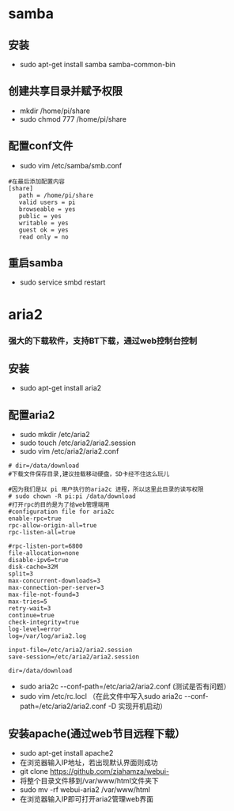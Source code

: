 # samba
## 安装
- sudo apt-get install samba samba-common-bin

## 创建共享目录并赋予权限
- mkdir /home/pi/share
- sudo chmod 777 /home/pi/share

## 配置conf文件
- sudo vim /etc/samba/smb.conf
```
#在最后添加配置内容
[share]
   path = /home/pi/share
   valid users = pi
   browseable = yes
   public = yes
   writable = yes
   guest ok = yes
   read only = no
```
## 重启samba
- sudo service smbd restart    




# aria2
### 强大的下载软件，支持BT下载，通过web控制台控制
## 安装
- sudo apt-get install aria2

## 配置aria2
- sudo mkdir /etc/aria2
- sudo touch /etc/aria2/aria2.session
- sudo vim /etc/aria2/aria2.conf

```
# dir=/data/download         
#下载文件保存目录,建议挂载移动硬盘，SD卡经不住这么玩儿
 
#因为我们是以 pi 用户执行的aria2c 进程，所以这里此目录的读写权限
# sudo chown -R pi:pi /data/download
#打开rpc的目的是为了给web管理端用 
#configuration file for aria2c
enable-rpc=true
rpc-allow-origin-all=true
rpc-listen-all=true
 
#rpc-listen-port=6800
file-allocation=none
disable-ipv6=true
disk-cache=32M
split=3
max-concurrent-downloads=3
max-connection-per-server=3
max-file-not-found=3
max-tries=5
retry-wait=3
continue=true
check-integrity=true
log-level=error
log=/var/log/aria2.log
 
input-file=/etc/aria2/aria2.session
save-session=/etc/aria2/aria2.session
 
dir=/data/download
```

- sudo aria2c --conf-path=/etc/aria2/aria2.conf (测试是否有问题）
- sudo vim /etc/rc.locl （在此文件中写入sudo aria2c --conf-path=/etc/aria2/aria2.conf -D 实现开机启动）

## 安装apache(通过web节目远程下载）
- sudo apt-get install apache2
- 在浏览器输入IP地址，若出现默认界面则成功
- git clone https://github.com/ziahamza/webui-
- 将整个目录文件移到/var/www/html文件夹下
- sudo mv -rf webui-aria2 /var/www/html
- 在浏览器输入IP即可打开aria2管理web界面
 
